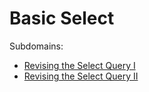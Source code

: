 # Basic Select

Subdomains:
- [Revising the Select Query I](./revising-the-select-query)
- [Revising the Select Query II](./revising-the-select-query-2)
